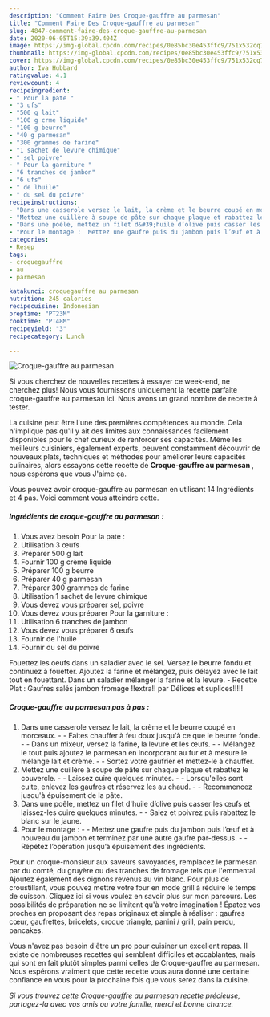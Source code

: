 ```yaml
---
description: "Comment Faire Des Croque-gauffre au parmesan"
title: "Comment Faire Des Croque-gauffre au parmesan"
slug: 4847-comment-faire-des-croque-gauffre-au-parmesan
date: 2020-06-05T15:39:39.404Z
image: https://img-global.cpcdn.com/recipes/0e85bc30e453ffc9/751x532cq70/croque-gauffre-au-parmesan-photo-principale-de-la-recette.jpg
thumbnail: https://img-global.cpcdn.com/recipes/0e85bc30e453ffc9/751x532cq70/croque-gauffre-au-parmesan-photo-principale-de-la-recette.jpg
cover: https://img-global.cpcdn.com/recipes/0e85bc30e453ffc9/751x532cq70/croque-gauffre-au-parmesan-photo-principale-de-la-recette.jpg
author: Iva Hubbard
ratingvalue: 4.1
reviewcount: 4
recipeingredient:
- " Pour la pate "
- "3 ufs"
- "500 g lait"
- "100 g crme liquide"
- "100 g beurre"
- "40 g parmesan"
- "300 grammes de farine"
- "1 sachet de levure chimique"
- " sel poivre"
- " Pour la garniture "
- "6 tranches de jambon"
- "6 ufs"
- " de lhuile"
- " du sel du poivre"
recipeinstructions:
- "Dans une casserole versez le lait, la crème et le beurre coupé en morceaux.  Faites chauffer à feu doux jusqu&#39;à ce que le beurre fonde.  Dans un mixeur, versez la farine, la levure et les œufs.  Mélangez le tout puis ajoutez le parmesan en incorporant au fur et à mesure le mélange lait et crème.  Sortez votre gaufrier et mettez-le à chauffer."
- "Mettez une cuillère à soupe de pâte sur chaque plaque et rabattez le couvercle.  Laissez cuire quelques minutes.  Lorsqu&#39;elles sont cuite, enlevez les gaufres et réservez les au chaud.  Recommencez jusqu&#39;à épuisement de la pâte."
- "Dans une poêle, mettez un filet d&#39;huile d’olive puis casser les œufs et laissez-les cuire quelques minutes.  Salez et poivrez puis rabattez le blanc sur le jaune."
- "Pour le montage :  Mettez une gaufre puis du jambon puis l’œuf et à nouveau du jambon et terminez par une autre gaufre par-dessus.  Répétez l’opération jusqu’à épuisement des ingrédients."
categories:
- Resep
tags:
- croquegauffre
- au
- parmesan

katakunci: croquegauffre au parmesan 
nutrition: 245 calories
recipecuisine: Indonesian
preptime: "PT23M"
cooktime: "PT48M"
recipeyield: "3"
recipecategory: Lunch

---
```



![Croque-gauffre au parmesan](https://img-global.cpcdn.com/recipes/0e85bc30e453ffc9/751x532cq70/croque-gauffre-au-parmesan-photo-principale-de-la-recette.jpg)

Si vous cherchez de nouvelles recettes à essayer ce week-end, ne cherchez plus! Nous vous fournissons uniquement la recette parfaite croque-gauffre au parmesan ici. Nous avons un grand nombre de recette à tester.

La cuisine peut être l'une des premières compétences au monde. Cela n'implique pas qu'il y ait des limites aux connaissances facilement disponibles pour le chef curieux de renforcer ses capacités. Même les meilleurs cuisiniers, également experts, peuvent constamment découvrir de nouveaux plats, techniques et méthodes pour améliorer leurs capacités culinaires, alors essayons cette recette de <strong> Croque-gauffre au parmesan </strong>, nous espérons que vous J'aime ça.

<!--inarticleads1-->

Vous pouvez avoir croque-gauffre au parmesan en utilisant 14 Ingrédients et 4 pas. Voici comment vous atteindre cette.

##### Ingrédients de croque-gauffre au parmesan :

1. Vous avez besoin  Pour la pate :
1. Utilisation 3 œufs
1. Préparer 500 g lait
1. Fournir 100 g crème liquide
1. Préparer 100 g beurre
1. Préparer 40 g parmesan
1. Préparer 300 grammes de farine
1. Utilisation 1 sachet de levure chimique
1. Vous devez vous préparer  sel, poivre
1. Vous devez vous préparer  Pour la garniture :
1. Utilisation 6 tranches de jambon
1. Vous devez vous préparer 6 œufs
1. Fournir  de l&#39;huile
1. Fournir  du sel du poivre


Fouettez les oeufs dans un saladier avec le sel. Versez le beurre fondu et continuez à fouetter. Ajoutez la farine et mélangez, puis délayez avec le lait tout en fouettant. Dans un saladier mélanger la farine et la levure. - Recette Plat : Gaufres salés jambon fromage !!extra!! par Délices et suplices!!!!! 

<!--inarticleads2-->

##### Croque-gauffre au parmesan pas à pas :

1. Dans une casserole versez le lait, la crème et le beurre coupé en morceaux. -  - Faites chauffer à feu doux jusqu&#39;à ce que le beurre fonde. -  - Dans un mixeur, versez la farine, la levure et les œufs. -  - Mélangez le tout puis ajoutez le parmesan en incorporant au fur et à mesure le mélange lait et crème. -  - Sortez votre gaufrier et mettez-le à chauffer.
1. Mettez une cuillère à soupe de pâte sur chaque plaque et rabattez le couvercle. -  - Laissez cuire quelques minutes. -  - Lorsqu&#39;elles sont cuite, enlevez les gaufres et réservez les au chaud. -  - Recommencez jusqu&#39;à épuisement de la pâte.
1. Dans une poêle, mettez un filet d&#39;huile d’olive puis casser les œufs et laissez-les cuire quelques minutes. -  - Salez et poivrez puis rabattez le blanc sur le jaune.
1. Pour le montage : -  - Mettez une gaufre puis du jambon puis l’œuf et à nouveau du jambon et terminez par une autre gaufre par-dessus. -  - Répétez l’opération jusqu’à épuisement des ingrédients.


Pour un croque-monsieur aux saveurs savoyardes, remplacez le parmesan par du comté, du gruyère ou des tranches de fromage tels que l&#39;emmental. Ajoutez également des oignons revenus au vin blanc. Pour plus de croustillant, vous pouvez mettre votre four en mode grill à réduire le temps de cuisson. Cliquez ici si vous voulez en savoir plus sur mon parcours. Les possibilités de préparation ne se limitent qu&#39;à votre imagination ! Épatez vos proches en proposant des repas originaux et simple à réaliser : gaufres cœur, gaufrettes, bricelets, croque triangle, panini / grill, pain perdu, pancakes. 

<!--inarticleads1-->

<p>
Vous n'avez pas besoin d'être un pro pour cuisiner un excellent repas. Il existe de nombreuses recettes qui semblent difficiles et accablantes, mais qui sont en fait plutôt simples parmi celles de Croque-gauffre au parmesan. Nous espérons vraiment que cette recette vous aura donné une certaine confiance en vous pour la prochaine fois que vous serez dans la cuisine.
</p>

<p>
<i>Si vous trouvez cette Croque-gauffre au parmesan recette précieuse, partagez-la avec vos amis ou votre famille, merci et bonne chance.</i>
</p>
